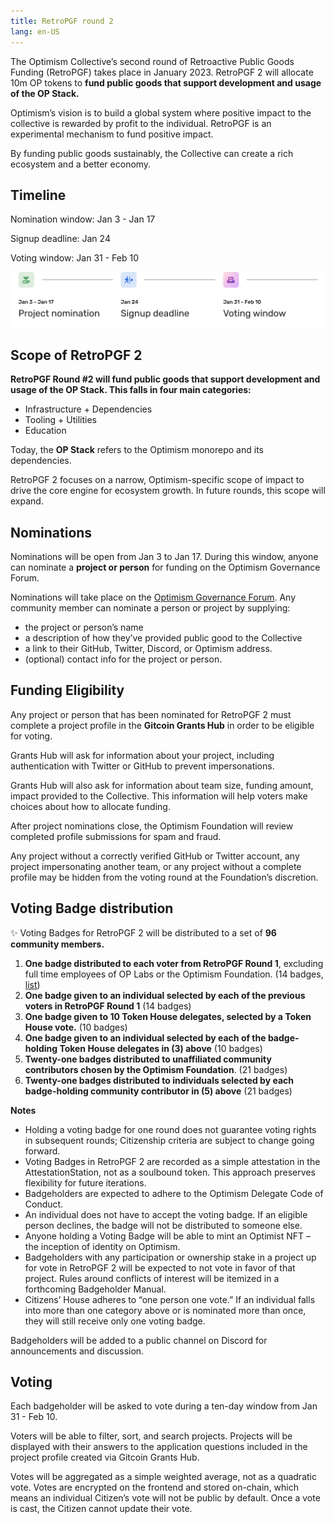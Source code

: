 ```yaml
---
title: RetroPGF round 2
lang: en-US
---
```



The Optimism Collective’s second round of Retroactive Public Goods Funding (RetroPGF) takes place in January 2023. 
RetroPGF 2 will allocate 10m OP tokens to **fund public goods that support development and usage of the OP Stack.** 

Optimism’s vision is to build a global system where positive impact to the collective is rewarded by profit to the individual. 
RetroPGF is an experimental mechanism to fund positive impact. 

By funding public goods sustainably, the Collective can create a rich ecosystem and a better economy.

## Timeline

Nomination window: Jan 3 - Jan 17

Signup deadline: Jan 24

Voting window: Jan 31 - Feb 10

![Timeline](../../assets/docs/governance/rpfg-2/timeline.png)


## Scope of RetroPGF 2

**RetroPGF Round #2 will fund public goods that support development and usage of the OP Stack. This falls in four main categories:**

- Infrastructure + Dependencies
- Tooling + Utilities
- Education

Today, the **OP Stack** refers to the Optimism monorepo and its dependencies. 

RetroPGF 2 focuses on a narrow, Optimism-specific scope of impact to drive the core engine for ecosystem growth. In future rounds, this scope will expand.


## Nominations

Nominations will be open from Jan 3 to Jan 17. During this window, anyone can nominate a **project or person** for funding on the Optimism Governance Forum. 

Nominations will take place on the [Optimism Governance Forum](https://optimism.gov.io). Any community member can nominate a person or project by supplying: 

- the project or person’s name
- a description of how they’ve provided public good to the Collective
- a link to their GitHub, Twitter, Discord, or Optimism address.
- (optional) contact info for the project or person.



## Funding Eligibility

Any project or person that has been nominated for RetroPGF 2 must complete a project profile in the **Gitcoin Grants Hub** in order to be eligible for voting. 

Grants Hub will ask for information about your project, including authentication with Twitter or GitHub to prevent impersonations. 

Grants Hub will also ask for information about team size, funding amount, impact provided to the Collective. 
This information will help voters make choices about how to allocate funding. 

After project nominations close, the Optimism Foundation will review completed profile submissions for spam and fraud. 

Any project without a correctly verified GitHub or Twitter account, any project impersonating another team, or any project without a complete profile may be hidden from the voting round at the Foundation’s discretion.


## Voting Badge distribution

✨ Voting Badges for RetroPGF 2 will be distributed to a set of **96 community members.**

1. **One badge distributed to each voter from RetroPGF Round 1**, excluding full time employees of OP Labs or the Optimism Foundation. (14 badges, [list](https://docs.google.com/spreadsheets/d/1g4ilAByMNQsmlBC8cskQip7Ojd_qK6IhozJCyoVfU9k/edit#gid=0)) 
2. **One badge given to an individual selected by each of the previous voters in RetroPGF Round 1** (14 badges) 
3. **One badge given to 10 Token House delegates, selected by a Token House vote.** (10 badges)
4. **One badge given to an individual selected by each of the badge-holding Token House delegates in (3) above** (10 badges)
5. **Twenty-one badges distributed to unaffiliated community contributors chosen by the Optimism Foundation**. (21 badges)
6. **Twenty-one badges distributed to individuals selected by each badge-holding community contributor in (5) above** (21 badges)

**Notes**

- Holding a voting badge for one round does not guarantee voting rights in subsequent rounds; Citizenship criteria are subject to change going forward.
- Voting Badges in RetroPGF 2 are recorded as a simple attestation in the AttestationStation, not as a soulbound token. This approach preserves flexibility for future iterations.
- Badgeholders are expected to adhere to the Optimism Delegate Code of Conduct.
- An individual does not have to accept the voting badge. If an eligible person declines, the badge will not be distributed to someone else.
- Anyone holding a Voting Badge will be able to mint an Optimist NFT – the inception of identity on Optimism.
- Badgeholders with any participation or ownership stake in a project up for vote in RetroPGF 2 will be expected to not vote in favor of that project. Rules around conflicts of interest will be itemized in a forthcoming Badgeholder Manual.
- Citizens’ House adheres to “one person one vote.” If an individual falls into more than one category above or is nominated more than once, they will still receive only one voting badge.

Badgeholders will be added to a public channel on Discord for announcements and discussion. 



## Voting

Each badgeholder will be asked to vote during a ten-day window from Jan 31 - Feb 10.

Voters will be able to filter, sort, and search projects. 
Projects will be displayed with their answers to the application questions included in the project profile created via Gitcoin Grants Hub.

Votes will be aggregated as a simple weighted average, not as a quadratic vote. 
Votes are encrypted on the frontend and stored on-chain, which means an individual Citizen’s vote will not be public by default. 
Once a vote is cast, the Citizen cannot update their vote.



